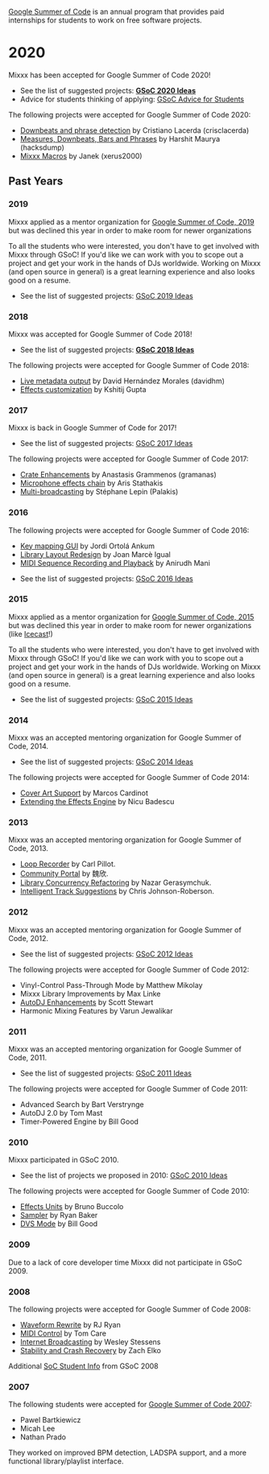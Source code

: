
[Google Summer of Code](https://summerofcode.withgoogle.com/) is an
annual program that provides paid internships for students to work on
free software projects.

# 2020

Mixxx has been accepted for Google Summer of Code 2020\!

  - See the list of suggested projects: **[GSoC 2020
    Ideas](gsoc2020ideas)**
  - Advice for students thinking of applying: [GSoC Advice for
    Students](gsocadvice)

The following projects were accepted for Google Summer of Code 2020:

  - [Downbeats and phrase
    detection](Downbeats%20and%20phrase%20detection) by Cristiano
    Lacerda (crisclacerda)
  - [Measures, Downbeats, Bars and
    Phrases](measures_downbeats_bars_and_phrases) by Harshit
    Maurya (hacksdump)
  - [Mixxx Macros](Mixxx%20Macros) by Janek (xerus2000)

## Past Years

### 2019

Mixxx applied as a mentor organization for [Google Summer of
Code, 2019](https://www.google-melange.com/gsoc/homepage/google/gsoc2019?PageSpeed=noscript)
but was declined this year in order to make room for newer organizations

To all the students who were interested, you don't have to get involved
with Mixxx through GSoC\! If you'd like we can work with you to scope
out a project and get your work in the hands of DJs worldwide. Working
on Mixxx (and open source in general) is a great learning experience and
also looks good on a resume.

  - See the list of suggested projects: [GSoC 2019 Ideas](gsoc2019ideas)

### 2018

Mixxx was accepted for Google Summer of Code 2018\!

  - See the list of suggested projects: **[GSoC 2018
    Ideas](gsoc2018ideas)**

The following projects were accepted for Google Summer of Code 2018:

  - [Live metadata output](Live%20metadata%20output) by David Hernández
    Morales (davidhm) 
  - [Effects customization](Effects%20customization) by Kshitij Gupta 

### 2017

Mixxx is back in Google Summer of Code for 2017\!

  - See the list of suggested projects: [GSoC 2017 Ideas](gsoc2017ideas)

The following projects were accepted for Google Summer of Code 2017:

  - [Crate Enhancements](Crate%20Enhancements) by Anastasis Grammenos
    (gramanas) 
  - [Microphone effects chain](Microphone%20effects%20chain) by Aris
    Stathakis 
  - [Multi-broadcasting](Multi-broadcasting) by Stéphane Lepin (Palakis)

### 2016

The following projects were accepted for Google Summer of Code 2016:

  - [Key mapping GUI](Key%20mapping%20GUI) by Jordi Ortolá Ankum
  - [Library Layout Redesign](Library%20Layout%20Redesign) by Joan Marcè
    Igual
  - [MIDI Sequence Recording and
    Playback](MIDI%20Sequence%20Recording%20and%20Playback) by Anirudh
    Mani

<!-- end list -->

  - See the list of suggested projects: [GSoC 2016 Ideas](gsoc2016ideas)

### 2015

Mixxx applied as a mentor organization for [Google Summer of
Code, 2015](https://www.google-melange.com/gsoc/homepage/google/gsoc2015?PageSpeed=noscript)
but was declined this year in order to make room for newer organizations
(like [Icecast](http://icecast.org/)\!)

To all the students who were interested, you don't have to get involved
with Mixxx through GSoC\! If you'd like we can work with you to scope
out a project and get your work in the hands of DJs worldwide. Working
on Mixxx (and open source in general) is a great learning experience and
also looks good on a resume.

  - See the list of suggested projects: [GSoC 2015 Ideas](gsoc2015ideas)

### 2014

Mixxx was an accepted mentoring organization for Google Summer of Code,
2014.

  - See the list of suggested projects: [GSoC 2014 Ideas](gsoc2014ideas)

The following projects were accepted for Google Summer of Code 2014:

  - [Cover Art Support](Cover%20Art%20Support) by Marcos Cardinot
  - [Extending the Effects Engine](Extending%20the%20Effects%20Engine)
    by Nicu Badescu

### 2013

Mixxx was an accepted mentoring organization for Google Summer of Code,
2013.

  - [Loop Recorder](loop_recorder) by Carl Pillot.
  - [Community Portal](gsoc2013_community_portal) by 魏欣.
  - [Library Concurrency Refactoring](nonblockingdb_status) by Nazar
    Gerasymchuk.
  - [Intelligent Track Suggestions](gsoc2013_track_selector) by Chris
    Johnson-Roberson.

### 2012

Mixxx was an accepted mentoring organization for Google Summer of Code,
2012.

  - See the list of suggested projects: [GSoC 2012 Ideas](gsoc2012ideas)

The following projects were accepted for Google Summer of Code 2012:

  - Vinyl-Control Pass-Through Mode by Matthew Mikolay
  - Mixxx Library Improvements by Max Linke
  - [AutoDJ Enhancements](gsoc2012_autodj_features) by Scott Stewart
  - Harmonic Mixing Features by Varun Jewalikar

### 2011

Mixxx was an accepted mentoring organization for Google Summer of Code,
2011.

  - See the list of suggested projects: [GSoC 2011 Ideas](gsoc2011ideas)

The following projects were accepted for Google Summer of Code 2011:

  - Advanced Search by Bart Verstrynge
  - AutoDJ 2.0 by Tom Mast
  - Timer-Powered Engine by Bill Good

### 2010

Mixxx participated in GSoC 2010.

  - See the list of projects we proposed in 2010: [GSoC 2010
    Ideas](gsoc2010ideas)

The following projects were accepted for Google Summer of Code 2010:

  - [Effects Units](gsoc2010/effects_units) by Bruno Buccolo
  - [Sampler](gsoc2010/sampler) by Ryan Baker
  - [DVS Mode](gsoc2010/dvs_mode) by Bill Good

### 2009

Due to a lack of core developer time Mixxx did not participate in GSoC
2009.

### 2008

The following projects were accepted for Google Summer of Code 2008:

  - [Waveform Rewrite](gsoc2008/waveform_rewrite) by RJ Ryan
  - [MIDI Control](gsoc2008/midi_control) by Tom Care
  - [Internet Broadcasting](gsoc2008/internet_broadcasting) by Wesley
    Stessens
  - [Stability and Crash
    Recovery](gsoc2008/stability_and_crash_recovery) by Zach Elko

Additional [SoC Student Info](SoC%20Student%20Info) from GSoC 2008

### 2007

The following students were accepted for [Google Summer of
Code 2007](https://mixxxblog.blogspot.com/2007/08/google-summer-of-code-2007-and-mixxx.html):

  - Pawel Bartkiewicz
  - Micah Lee
  - Nathan Prado

They worked on improved BPM detection, LADSPA support, and a more
functional library/playlist interface.
